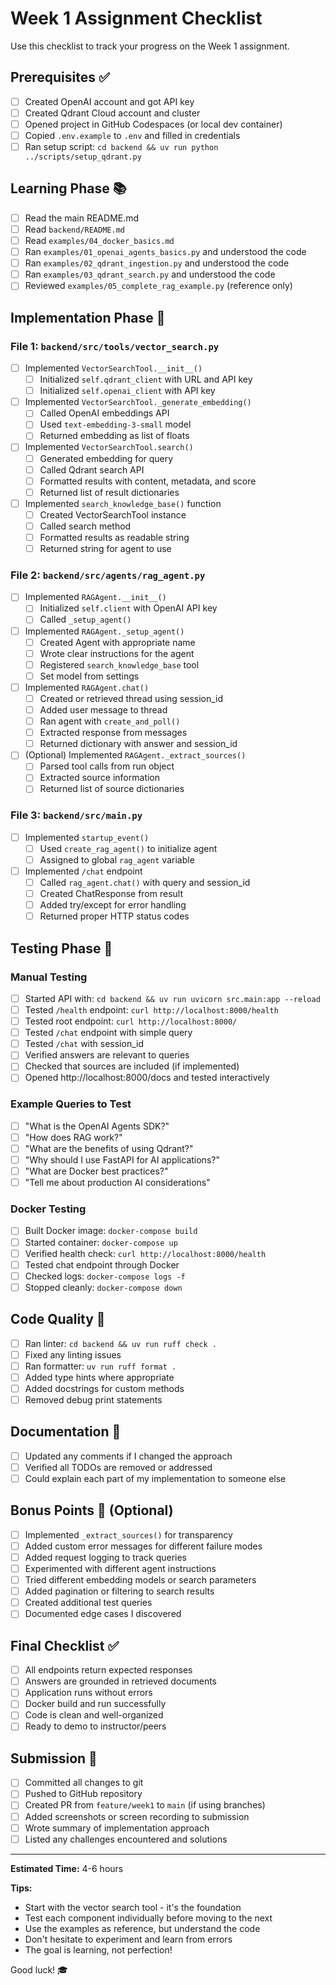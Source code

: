 # Week 1 Assignment Checklist

Use this checklist to track your progress on the Week 1 assignment.

## Prerequisites ✅

- [ ] Created OpenAI account and got API key
- [ ] Created Qdrant Cloud account and cluster
- [ ] Opened project in GitHub Codespaces (or local dev container)
- [ ] Copied `.env.example` to `.env` and filled in credentials
- [ ] Ran setup script: `cd backend && uv run python ../scripts/setup_qdrant.py`

## Learning Phase 📚

- [ ] Read the main README.md
- [ ] Read `backend/README.md`
- [ ] Read `examples/04_docker_basics.md`
- [ ] Ran `examples/01_openai_agents_basics.py` and understood the code
- [ ] Ran `examples/02_qdrant_ingestion.py` and understood the code
- [ ] Ran `examples/03_qdrant_search.py` and understood the code
- [ ] Reviewed `examples/05_complete_rag_example.py` (reference only)

## Implementation Phase 🔨

### File 1: `backend/src/tools/vector_search.py`

- [ ] Implemented `VectorSearchTool.__init__()`
  - [ ] Initialized `self.qdrant_client` with URL and API key
  - [ ] Initialized `self.openai_client` with API key
  
- [ ] Implemented `VectorSearchTool._generate_embedding()`
  - [ ] Called OpenAI embeddings API
  - [ ] Used `text-embedding-3-small` model
  - [ ] Returned embedding as list of floats
  
- [ ] Implemented `VectorSearchTool.search()`
  - [ ] Generated embedding for query
  - [ ] Called Qdrant search API
  - [ ] Formatted results with content, metadata, and score
  - [ ] Returned list of result dictionaries
  
- [ ] Implemented `search_knowledge_base()` function
  - [ ] Created VectorSearchTool instance
  - [ ] Called search method
  - [ ] Formatted results as readable string
  - [ ] Returned string for agent to use

### File 2: `backend/src/agents/rag_agent.py`

- [ ] Implemented `RAGAgent.__init__()`
  - [ ] Initialized `self.client` with OpenAI API key
  - [ ] Called `_setup_agent()`
  
- [ ] Implemented `RAGAgent._setup_agent()`
  - [ ] Created Agent with appropriate name
  - [ ] Wrote clear instructions for the agent
  - [ ] Registered `search_knowledge_base` tool
  - [ ] Set model from settings
  
- [ ] Implemented `RAGAgent.chat()`
  - [ ] Created or retrieved thread using session_id
  - [ ] Added user message to thread
  - [ ] Ran agent with `create_and_poll()`
  - [ ] Extracted response from messages
  - [ ] Returned dictionary with answer and session_id
  
- [ ] (Optional) Implemented `RAGAgent._extract_sources()`
  - [ ] Parsed tool calls from run object
  - [ ] Extracted source information
  - [ ] Returned list of source dictionaries

### File 3: `backend/src/main.py`

- [ ] Implemented `startup_event()`
  - [ ] Used `create_rag_agent()` to initialize agent
  - [ ] Assigned to global `rag_agent` variable
  
- [ ] Implemented `/chat` endpoint
  - [ ] Called `rag_agent.chat()` with query and session_id
  - [ ] Created ChatResponse from result
  - [ ] Added try/except for error handling
  - [ ] Returned proper HTTP status codes

## Testing Phase 🧪

### Manual Testing

- [ ] Started API with: `cd backend && uv run uvicorn src.main:app --reload`
- [ ] Tested `/health` endpoint: `curl http://localhost:8000/health`
- [ ] Tested root endpoint: `curl http://localhost:8000/`
- [ ] Tested `/chat` endpoint with simple query
- [ ] Tested `/chat` with session_id
- [ ] Verified answers are relevant to queries
- [ ] Checked that sources are included (if implemented)
- [ ] Opened http://localhost:8000/docs and tested interactively

### Example Queries to Test

- [ ] "What is the OpenAI Agents SDK?"
- [ ] "How does RAG work?"
- [ ] "What are the benefits of using Qdrant?"
- [ ] "Why should I use FastAPI for AI applications?"
- [ ] "What are Docker best practices?"
- [ ] "Tell me about production AI considerations"

### Docker Testing

- [ ] Built Docker image: `docker-compose build`
- [ ] Started container: `docker-compose up`
- [ ] Verified health check: `curl http://localhost:8000/health`
- [ ] Tested chat endpoint through Docker
- [ ] Checked logs: `docker-compose logs -f`
- [ ] Stopped cleanly: `docker-compose down`

## Code Quality 🎨

- [ ] Ran linter: `cd backend && uv run ruff check .`
- [ ] Fixed any linting issues
- [ ] Ran formatter: `uv run ruff format .`
- [ ] Added type hints where appropriate
- [ ] Added docstrings for custom methods
- [ ] Removed debug print statements

## Documentation 📝

- [ ] Updated any comments if I changed the approach
- [ ] Verified all TODOs are removed or addressed
- [ ] Could explain each part of my implementation to someone else

## Bonus Points 🌟 (Optional)

- [ ] Implemented `_extract_sources()` for transparency
- [ ] Added custom error messages for different failure modes
- [ ] Added request logging to track queries
- [ ] Experimented with different agent instructions
- [ ] Tried different embedding models or search parameters
- [ ] Added pagination or filtering to search results
- [ ] Created additional test queries
- [ ] Documented edge cases I discovered

## Final Checklist ✅

- [ ] All endpoints return expected responses
- [ ] Answers are grounded in retrieved documents
- [ ] Application runs without errors
- [ ] Docker build and run successfully
- [ ] Code is clean and well-organized
- [ ] Ready to demo to instructor/peers

## Submission 🚀

- [ ] Committed all changes to git
- [ ] Pushed to GitHub repository
- [ ] Created PR from `feature/week1` to `main` (if using branches)
- [ ] Added screenshots or screen recording to submission
- [ ] Wrote summary of implementation approach
- [ ] Listed any challenges encountered and solutions

---

**Estimated Time:** 4-6 hours

**Tips:**
- Start with the vector search tool - it's the foundation
- Test each component individually before moving to the next
- Use the examples as reference, but understand the code
- Don't hesitate to experiment and learn from errors
- The goal is learning, not perfection!

Good luck! 🎓
